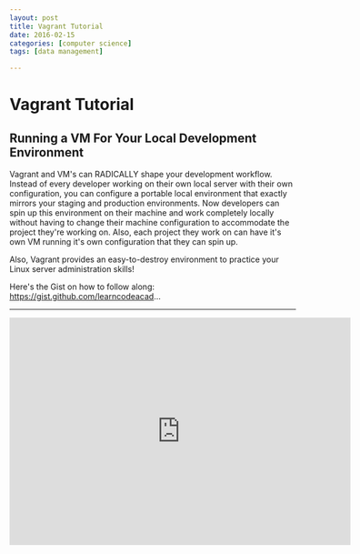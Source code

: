 ```yaml
---
layout: post
title: Vagrant Tutorial  
date: 2016-02-15
categories: [computer science]
tags: [data management]

---
```


# Vagrant Tutorial

## Running a VM For Your Local Development Environment 

Vagrant and VM's can RADICALLY shape your development workflow. Instead of every developer working on their own local server with their own configuration, you can configure a portable local environment that exactly mirrors your staging and production environments. Now developers can spin up this environment on their machine and work completely locally without having to change their machine configuration to accommodate the project they're working on. Also, each project they work on can have it's own VM running it's own configuration that they can spin up.

Also, Vagrant provides an easy-to-destroy environment to practice your Linux server administration skills!

Here's the Gist on how to follow along:
https://gist.github.com/learncodeacad...

---

<iframe width="600" height="400" src="https://www.youtube.com/embed/PmOMc4zfCSw" frameborder="0" allowfullscreen></iframe>